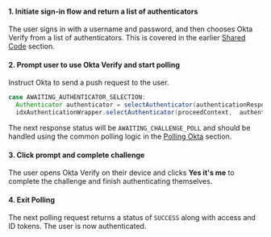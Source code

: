 #### 1. Initiate sign-in flow and return a list of authenticators

The user signs in with a username and password, and then chooses Okta Verify from a list of authenticators. This is covered in the earlier [Shared Code](#initiate-sign-in-flow-and-return-a-list-of-authenticators) section.

#### 2. Prompt user to use Okta Verify and start polling

Instruct Okta to send a push request to the user.

```java
case AWAITING_AUTHENTICATOR_SELECTION:
  Authenticator authenticator = selectAuthenticator(authenticationResponse);
  idxAuthenticationWrapper.selectAuthenticator(proceedContext,  authenticator);
```

The next response status will be `AWAITING_CHALLENGE_POLL` and should be handled using the common polling logic in the [Polling Okta](#polling-okta) section.

#### 3. Click prompt and complete challenge

The user opens Okta Verify on their device and clicks **Yes it's me** to complete the challenge and finish authenticating themselves.

#### 4. Exit Polling

The next polling request returns a status of `SUCCESS` along with access and ID tokens. The user is now authenticated.
